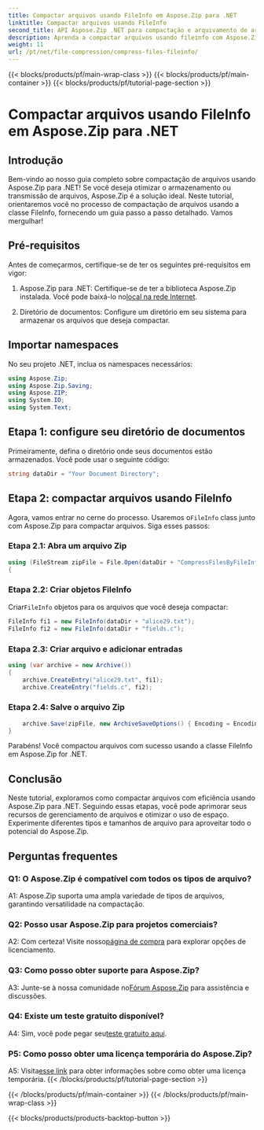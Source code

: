 ```yaml
---
title: Compactar arquivos usando FileInfo em Aspose.Zip para .NET
linktitle: Compactar arquivos usando FileInfo
second_title: API Aspose.Zip .NET para compactação e arquivamento de arquivos
description: Aprenda a compactar arquivos usando fileinfo com Aspose.Zip para .NET. Siga nosso guia passo a passo para um gerenciamento eficiente de arquivos.
weight: 11
url: /pt/net/file-compression/compress-files-fileinfo/
---
```


{{< blocks/products/pf/main-wrap-class >}}
{{< blocks/products/pf/main-container >}}
{{< blocks/products/pf/tutorial-page-section >}}

# Compactar arquivos usando FileInfo em Aspose.Zip para .NET

## Introdução

Bem-vindo ao nosso guia completo sobre compactação de arquivos usando Aspose.Zip para .NET! Se você deseja otimizar o armazenamento ou transmissão de arquivos, Aspose.Zip é a solução ideal. Neste tutorial, orientaremos você no processo de compactação de arquivos usando a classe FileInfo, fornecendo um guia passo a passo detalhado. Vamos mergulhar!

## Pré-requisitos

Antes de começarmos, certifique-se de ter os seguintes pré-requisitos em vigor:

1.  Aspose.Zip para .NET: Certifique-se de ter a biblioteca Aspose.Zip instalada. Você pode baixá-lo no[local na rede Internet](https://releases.aspose.com/zip/net/).

2. Diretório de documentos: Configure um diretório em seu sistema para armazenar os arquivos que deseja compactar.

## Importar namespaces

No seu projeto .NET, inclua os namespaces necessários:

```csharp
using Aspose.Zip;
using Aspose.Zip.Saving;
using Aspose.ZIP;
using System.IO;
using System.Text;
```

## Etapa 1: configure seu diretório de documentos

Primeiramente, defina o diretório onde seus documentos estão armazenados. Você pode usar o seguinte código:

```csharp
string dataDir = "Your Document Directory";
```

## Etapa 2: compactar arquivos usando FileInfo

 Agora, vamos entrar no cerne do processo. Usaremos o`FileInfo` class junto com Aspose.Zip para compactar arquivos. Siga esses passos:

### Etapa 2.1: Abra um arquivo Zip

```csharp
using (FileStream zipFile = File.Open(dataDir + "CompressFilesByFileInfo_out.zip", FileMode.Create))
{
```

### Etapa 2.2: Criar objetos FileInfo

 Criar`FileInfo` objetos para os arquivos que você deseja compactar:

```csharp
FileInfo fi1 = new FileInfo(dataDir + "alice29.txt");
FileInfo fi2 = new FileInfo(dataDir + "fields.c");
```

### Etapa 2.3: Criar arquivo e adicionar entradas

```csharp
using (var archive = new Archive())
{
    archive.CreateEntry("alice29.txt", fi1);
    archive.CreateEntry("fields.c", fi2);
```

### Etapa 2.4: Salve o arquivo Zip

```csharp
    archive.Save(zipFile, new ArchiveSaveOptions() { Encoding = Encoding.ASCII });
}
```

Parabéns! Você compactou arquivos com sucesso usando a classe FileInfo em Aspose.Zip for .NET.

## Conclusão

Neste tutorial, exploramos como compactar arquivos com eficiência usando Aspose.Zip para .NET. Seguindo essas etapas, você pode aprimorar seus recursos de gerenciamento de arquivos e otimizar o uso de espaço. Experimente diferentes tipos e tamanhos de arquivo para aproveitar todo o potencial do Aspose.Zip.

## Perguntas frequentes

### Q1: O Aspose.Zip é compatível com todos os tipos de arquivo?

A1: Aspose.Zip suporta uma ampla variedade de tipos de arquivos, garantindo versatilidade na compactação.

### Q2: Posso usar Aspose.Zip para projetos comerciais?

 A2: Com certeza! Visite nosso[página de compra](https://purchase.aspose.com/buy) para explorar opções de licenciamento.

### Q3: Como posso obter suporte para Aspose.Zip?

 A3: Junte-se à nossa comunidade no[Fórum Aspose.Zip](https://forum.aspose.com/c/zip/37) para assistência e discussões.

### Q4: Existe um teste gratuito disponível?

 A4: Sim, você pode pegar seu[teste gratuito aqui](https://releases.aspose.com/).

### P5: Como posso obter uma licença temporária do Aspose.Zip?

 A5: Visita[esse link](https://purchase.aspose.com/temporary-license/) para obter informações sobre como obter uma licença temporária.
{{< /blocks/products/pf/tutorial-page-section >}}

{{< /blocks/products/pf/main-container >}}
{{< /blocks/products/pf/main-wrap-class >}}

{{< blocks/products/products-backtop-button >}}
